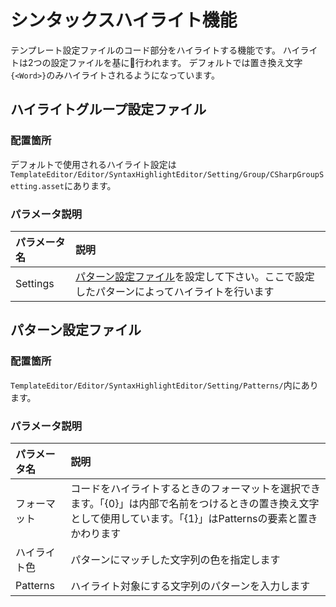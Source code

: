 # シンタックスハイライト機能
テンプレート設定ファイルのコード部分をハイライトする機能です。
ハイライトは2つの設定ファイルを基に行われます。
デフォルトでは置き換え文字`{<Word>}`のみハイライトされるようになっています。

## ハイライトグループ設定ファイル
### 配置箇所
デフォルトで使用されるハイライト設定は`TemplateEditor/Editor/SyntaxHighlightEditor/Setting/Group/CSharpGroupSetting.asset`にあります。

### パラメータ説明
|パラメータ名|説明|
|:-----|:-----|
|Settings|[パターン設定ファイル](#パターン設定ファイル)を設定して下さい。ここで設定したパターンによってハイライトを行います|

## パターン設定ファイル
### 配置箇所
`TemplateEditor/Editor/SyntaxHighlightEditor/Setting/Patterns/`内にあります。

### パラメータ説明
|パラメータ名|説明|
|:-----|:-----|
|フォーマット|コードをハイライトするときのフォーマットを選択できます。「{0}」は内部で名前をつけるときの置き換え文字として使用しています。「{1}」はPatternsの要素と置きかわります|
|ハイライト色|パターンにマッチした文字列の色を指定します|
|Patterns|ハイライト対象にする文字列のパターンを入力します|